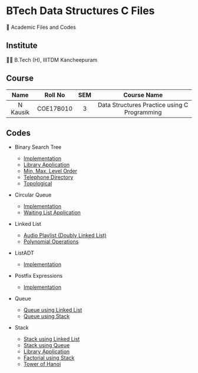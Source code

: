 # BTech Data Structures C Files

📖 Academic Files and Codes

## Institute

🧑‍🎓 B.Tech (H), IIITDM Kancheepuram

## Course

|    Name    |   Roll No   | SEM |                 Course Name                  |
| :--------: | :---------: | :-: | :------------------------------------------: |
|  N Kausik  |  COE17B010  |  3  | Data Structures Practice using C Programming |

## Codes

 - Binary Search Tree
    - [Implementation](BST/BST.c)
    - [Library Application](BST/BST_Library.c)
    - [Min, Max, Level Order](BST/BST_MinMaxLevelOrder.c)
    - [Telephone Directory](BST/BST_TelephoneDirectory.c)
    - [Topological](BST/BST_Topological.c)

 - Circular Queue
    - [Implementation](CircularQueue/CircularQueue.c)
    - [Waiting List Application](CircularQueue/CircularQueue_WaitingList.c)

 - Linked List
    - [Audio Playlist (Doubly Linked List)](LinkedList/DoubleLinkedList_AudioPlaylist.c)
    - [Polynomial Operations](LinkedList/LinkedList_Polynomial.c)

 - ListADT
    - [Implementation](ListADT/ListADT.c)

 - Postfix Expressions
    - [Implementation](Postfix/ConvertPostfix.c)

 - Queue
    - [Queue using Linked List](Queue/Queue_usingLinkedList.c)
    - [Queue using Stack](Queue/Queue_usingStack.c)

 - Stack
    - [Stack using Linked List](Stack/Stack_usingLinkedList.c)
    - [Stack using Queue](Stack/Stack_usingQueue.c)
    - [Library Application](Stack/Stack_Library.c)
    - [Factorial using Stack](Stack/Stack_Factorial.c)
    - [Tower of Hanoi](Stack/Stack_TowerofHanoi.c)
